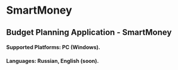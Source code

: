 # SmartMoney
## Budget Planning Application - SmartMoney
#### Supported Platforms: PC (Windows).
#### Languages: Russian, English (soon).

